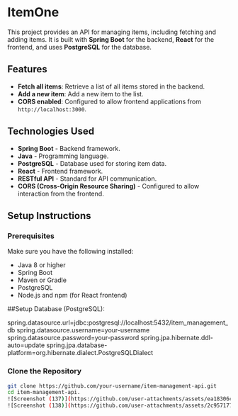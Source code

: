 # ItemOne

This project provides an API for managing items, including fetching and adding items. It is built with **Spring Boot** for the backend, **React** for the frontend, and uses **PostgreSQL** for the database.

## Features

- **Fetch all items**: Retrieve a list of all items stored in the backend.
- **Add a new item**: Add a new item to the list.
- **CORS enabled**: Configured to allow frontend applications from `http://localhost:3000`.

## Technologies Used

- **Spring Boot** - Backend framework.
- **Java** - Programming language.
- **PostgreSQL** - Database used for storing item data.
- **React** - Frontend framework.
- **RESTful API** - Standard for API communication.
- **CORS (Cross-Origin Resource Sharing)** - Configured to allow interaction from the frontend.

## Setup Instructions

### Prerequisites

Make sure you have the following installed:

- Java 8 or higher
- Spring Boot
- Maven or Gradle
- PostgreSQL
- Node.js and npm (for React frontend)


##Setup Database (PostgreSQL):

spring.datasource.url=jdbc:postgresql://localhost:5432/item_management_db
spring.datasource.username=your-username
spring.datasource.password=your-password
spring.jpa.hibernate.ddl-auto=update
spring.jpa.database-platform=org.hibernate.dialect.PostgreSQLDialect


### Clone the Repository

```bash
git clone https://github.com/your-username/item-management-api.git
cd item-management-api.
![Screenshot (137)](https://github.com/user-attachments/assets/ea18306c-b5de-45a1-aed4-99b41cd3f38b)
![Screenshot (138)](https://github.com/user-attachments/assets/2c957177-a388-4266-8674-7574876c3ecf)

